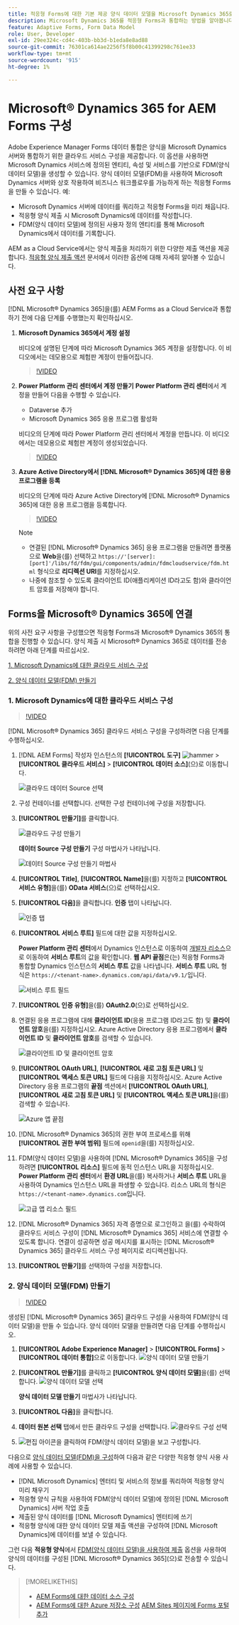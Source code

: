 ```yaml
---
title: 적응형 Forms에 대한 기본 제공 양식 데이터 모델을 Microsoft Dynamics 365로 구성하는 방법
description: Microsoft Dynamics 365를 적응형 Forms과 통합하는 방법을 알아봅니다.
feature: Adaptive Forms, Form Data Model
role: User, Developer
exl-id: 29ee324c-cd4c-403b-bb3d-b1eda8e8ad88
source-git-commit: 76301ca614ae2256f5f8b00c41399298c761ee33
workflow-type: tm+mt
source-wordcount: '915'
ht-degree: 1%

---
```



# Microsoft® Dynamics 365 for AEM Forms 구성

Adobe Experience Manager Forms 데이터 통합은 양식을 Microsoft Dynamics 서버와 통합하기 위한 클라우드 서비스 구성을 제공합니다. 이 옵션을 사용하면 Microsoft Dynamics 서비스에 정의된 엔티티, 속성 및 서비스를 기반으로 FDM(양식 데이터 모델)을 생성할 수 있습니다. 양식 데이터 모델(FDM)을 사용하여 Microsoft Dynamics 서버와 상호 작용하여 비즈니스 워크플로우를 가능하게 하는 적응형 Forms을 만들 수 있습니다. 예:
* Microsoft Dynamics 서버에 데이터를 쿼리하고 적응형 Forms을 미리 채웁니다.
* 적응형 양식 제출 시 Microsoft Dynamics에 데이터를 작성합니다.
* FDM(양식 데이터 모델)에 정의된 사용자 정의 엔티티를 통해 Microsoft Dynamics에서 데이터를 기록합니다.

AEM as a Cloud Service에서는 양식 제출을 처리하기 위한 다양한 제출 액션을 제공합니다. [적응형 양식 제출 액션](/help/forms/configure-submit-actions-core-components.md) 문서에서 이러한 옵션에 대해 자세히 알아볼 수 있습니다.

<!-- 
[[!DNL Experience Manager Forms] Data Integration](data-integration.md) provides [!DNL Microsoft&reg; Dynamics 365] Cloud Services to integrate Adaptive Forms with out of the box Form Data Model (FDM). The Adaptive Forms can then interact with [!DNL Microsoft&reg; Dynamics 365] servers to enable business workflows. For example:

* Write data into [!DNL Microsoft&reg; Dynamics 365] on Adaptive Form submission.
* Write data in [!DNL Microsoft&reg; Dynamics 365] through custom entities defined in Form Data Model (FDM) and conversely.
* Query [!DNL Microsoft&reg; Dynamics 365]server for data and prepopulate Adaptive Forms.
* Read data from [!DNL Microsoft&reg; Dynamics 365] server.

[!DNL Microsoft&reg; Dynamics 365] cloud services and Form Data Model (FDM) are available out of the box on the [!DNL AEM Forms] Server after you [set up a development project for Forms based on Experience Manager archetype](setup-local-development-environment.md#forms-cloud-service-local-development-environment).

>[!NOTE]
>
>Microsoft&reg; Dynamics 365 cloud services and Form Data Model (FDM) are available out of the box only if you set up an [!DNL Experience Manager Forms] as a [!DNL Cloud Service] project based on [AEM Archetype 30](https://github.com/adobe/aem-project-archetype/releases/tag/aem-project-archetype-30) or later.-->

## 사전 요구 사항

[!DNL Microsoft® Dynamics 365]을(를) AEM Forms as a Cloud Service과 통합하기 전에 다음 단계를 수행했는지 확인하십시오.


1. **Microsoft Dynamics 365에서 계정 설정**

   비디오에 설명된 단계에 따라 Microsoft Dynamics 365 계정을 설정합니다. 이 비디오에서는 데모용으로 체험판 계정이 만들어집니다.

   >[!VIDEO](https://video.tv.adobe.com/v/3444389/)

1. **Power Platform 관리 센터에서 계정 만들기**
**Power Platform 관리 센터**&#x200B;에서 계정을 만들어 다음을 수행할 수 있습니다.
   * Dataverse 추가
   * Microsoft Dynamics 365 응용 프로그램 활성화

   비디오의 단계에 따라 Power Platform 관리 센터에서 계정을 만듭니다. 이 비디오에서는 데모용으로 체험판 계정이 생성되었습니다.

   >[!VIDEO](https://video.tv.adobe.com/v/3444388)

1. **Azure Active Directory에서 [!DNL Microsoft® Dynamics 365]에 대한 응용 프로그램을 등록**

   비디오의 단계에 따라 Azure Active Directory에 [!DNL Microsoft® Dynamics 365]에 대한 응용 프로그램을 등록합니다.

   >[!VIDEO](https://video.tv.adobe.com/v/3444369/dynamics365integration-microsoftdynamics-apiaccess-azuread-appregistration)

   >[!NOTE]
   >
   > * 연결된 [!DNL Microsoft® Dynamics 365] 응용 프로그램을 만들려면 플랫폼으로 **Web**&#x200B;을(를) 선택하고 `https://'[server]:[port]'/libs/fd/fdm/gui/components/admin/fdmcloudservice/fdm.html` 형식으로 **리디렉션 URI**&#x200B;를 지정하십시오.
   > * 나중에 참조할 수 있도록 클라이언트 ID(애플리케이션 ID라고도 함)와 클라이언트 암호를 저장해야 합니다.

## Forms을 Microsoft® Dynamics 365에 연결

위의 사전 요구 사항을 구성했으면 적응형 Forms과 Microsoft® Dynamics 365의 통합을 진행할 수 있습니다. 양식 제출 시 Microsoft® Dynamics 365로 데이터를 전송하려면 아래 단계를 따르십시오.

[1. Microsoft Dynamics에 대한 클라우드 서비스 구성](#1-configure-cloud-service-configuration-for-microsoft-dynamics)

[2. 양식 데이터 모델(FDM) 만들기](#2-create-form-data-model-fdm)

### 1. Microsoft Dynamics에 대한 클라우드 서비스 구성

>[!VIDEO](https://video.tv.adobe.com/v/3444370/cloudconfiguration-dataintegration-adobeexperiencemanager-aemforms-microsoftdynamics)

[!DNL Microsoft® Dynamics 365] 클라우드 서비스 구성을 구성하려면 다음 단계를 수행하십시오.

1. [!DNL AEM Forms] 작성자 인스턴스의 **[!UICONTROL 도구]** ![hammer](assets/hammer.png) > **[!UICONTROL 클라우드 서비스]** > **[!UICONTROL 데이터 소스]**(으)로 이동합니다.

   ![클라우드 데이터 Source 선택](/help/forms/assets/dynamics-data-source.png)
1. 구성 컨테이너를 선택합니다. 선택한 구성 컨테이너에 구성을 저장합니다.
1. **[!UICONTROL 만들기]**&#x200B;를 클릭합니다.

   ![클라우드 구성 만들기](/help/forms/assets/dynamics-select-configuration.png)

   **데이터 Source 구성 만들기** 구성 마법사가 나타납니다.

   ![데이터 Source 구성 만들기 마법사](/help/forms/assets/dynamics-create-data-configuration.png)

1. **[!UICONTROL Title]**, **[!UICONTROL Name]**&#x200B;을(를) 지정하고 **[!UICONTROL 서비스 유형]**&#x200B;을(를) **OData 서비스**(으)로 선택하십시오.
1. **[!UICONTROL 다음]**&#x200B;을 클릭합니다. **인증** 탭이 나타납니다.

   ![인증 탭](/help/forms/assets/dynamics-authentication-tab.png)

1. **[!UICONTROL 서비스 루트]** 필드에 대한 값을 지정하십시오.

   **Power Platform 관리 센터**&#x200B;에서 Dynamics 인스턴스로 이동하여 [개발자 리소스](https://docs.microsoft.com/en-us/powerapps/developer/data-platform/view-download-developer-resources)으로 이동하여 **서비스 루트**&#x200B;의 값을 확인합니다. **웹 API 끝점**&#x200B;은(는) 적응형 Forms과 통합할 Dynamics 인스턴스의 **서비스 루트** 값을 나타냅니다. **서비스 루트** URL 형식은 `https://<tenant-name>.dynamics.com/api/data/v9.1/`입니다.

   ![서비스 루트 필드](/help/forms/assets/dynamics-service-root.png)

1. **[!UICONTROL 인증 유형]**&#x200B;을(를) **OAuth2.0**(으)로 선택하십시오.
1. 연결된 응용 프로그램에 대해 **클라이언트 ID**(응용 프로그램 ID라고도 함) 및 **클라이언트 암호**&#x200B;을(를) 지정하십시오.
Azure Active Directory 응용 프로그램에서 **클라이언트 ID** 및 **클라이언트 암호**&#x200B;를 검색할 수 있습니다.

   ![클라이언트 ID 및 클라이언트 암호](/help/forms/assets/dynamics-azure-app-resgistration.png)

1. **[!UICONTROL OAuth URL]**, **[!UICONTROL 새로 고침 토큰 URL]** 및 **[!UICONTROL 액세스 토큰 URL]** 필드에 다음을 지정하십시오.
Azure Active Directory 응용 프로그램의 **끝점** 섹션에서 **[!UICONTROL OAuth URL]**, **[!UICONTROL 새로 고침 토큰 URL]** 및 **[!UICONTROL 액세스 토큰 URL]**&#x200B;을(를) 검색할 수 있습니다.

   ![Azure 앱 끝점](/help/forms/assets/dynamics-azure-app-endpoints.png)

1. [!DNL Microsoft® Dynamics 365]의 권한 부여 프로세스를 위해 **[!UICONTROL 권한 부여 범위]** 필드에 `openid`을(를) 지정하십시오.
1. FDM(양식 데이터 모델)을 사용하여 [!DNL Microsoft® Dynamics 365]을 구성하려면 **[!UICONTROL 리소스]** 필드에 동적 인스턴스 URL을 지정하십시오.
**Power Platform 관리 센터**&#x200B;에서 **환경 URL**&#x200B;을(를) 복사하거나 **서비스 루트** URL을 사용하여 Dynamics 인스턴스 URL을 파생할 수 있습니다. 리소스 URL의 형식은 `https://<tenant-name>.dynamics.com`입니다.

   ![고급 앱 리소스 필드](/help/forms/assets/dynamics-resource-field.png)

1. [!DNL Microsoft® Dynamics 365] 자격 증명으로 로그인하고 을(를) 수락하여 클라우드 서비스 구성이 [!DNL Microsoft® Dynamics 365] 서비스에 연결할 수 있도록 합니다. 연결이 성공하면 성공 메시지를 표시하는 [!DNL Microsoft® Dynamics 365] 클라우드 서비스 구성 페이지로 리디렉션됩니다.
1. **[!UICONTROL 만들기]**&#x200B;를 선택하여 구성을 저장합니다.

### 2. 양식 데이터 모델(FDM) 만들기

>[!VIDEO](https://video.tv.adobe.com/v/3444367/aemforms-adobeexperiencemanager-formdatamodel--dataintegration-digitalforms)

생성된 [!DNL Microsoft® Dynamics 365] 클라우드 구성을 사용하여 FDM(양식 데이터 모델)을 만들 수 있습니다. 양식 데이터 모델을 만들려면 다음 단계를 수행하십시오.

1. **[!UICONTROL Adobe Experience Manager]** > **[!UICONTROL Forms]** > **[!UICONTROL 데이터 통합]**&#x200B;으로 이동합니다.
   ![양식 데이터 모델 만들기](/help/forms/assets/dynamics-create-fdm.png)

1. **[!UICONTROL 만들기]**&#x200B;를 클릭하고 **[!UICONTROL 양식 데이터 모델]**&#x200B;을(를) 선택합니다.
   ![양식 데이터 모델 선택](/help/forms/assets/dynamics-select-fdm.png)

   **양식 데이터 모델 만들기** 마법사가 나타납니다.
1. **[!UICONTROL 다음]**&#x200B;을 클릭합니다.
1. **데이터 원본 선택** 탭에서 만든 클라우드 구성을 선택합니다.
   ![클라우드 구성 선택](/help/forms/assets/dynamics-select-cloud-config.png)

1. ![편집](assets/edit.png) 아이콘을 클릭하여 FDM(양식 데이터 모델)을 보고 구성합니다.

다음으로 [양식 데이터 모델(FDM)을 구성](/help/forms/work-with-form-data-model.md#configure-services)하여 다음과 같은 다양한 적응형 양식 사용 사례에 사용할 수 있습니다.

* [!DNL Microsoft Dynamics] 엔터티 및 서비스의 정보를 쿼리하여 적응형 양식 미리 채우기
* 적응형 양식 규칙을 사용하여 FDM(양식 데이터 모델)에 정의된 [!DNL Microsoft Dynamics] 서버 작업 호출
* 제출된 양식 데이터를 [!DNL Microsoft Dynamics] 엔터티에 쓰기
* 적응형 양식에 대한 양식 데이터 모델 제출 액션을 구성하여 [!DNL Microsoft Dynamics]에 데이터를 보낼 수 있습니다.

그런 다음 **적응형 양식**&#x200B;에서 [FDM(양식 데이터 모델)을 사용하여 제출](/help/forms/using-form-data-model.md) 옵션을 사용하여 양식의 데이터를 구성된 [!DNL Microsoft® Dynamics 365]&#x200B;(으)로 전송할 수 있습니다.


>[!MORELIKETHIS]
>
>* [AEM Forms에 대한 데이터 소스 구성](/help/forms/configure-data-sources.md)
>* [AEM Forms에 대한 Azure 저장소 구성](/help/forms/configure-azure-storage.md)
>  [AEM Sites 페이지에 Forms 포털 추가](/help/forms/configure-forms-portal.md)

